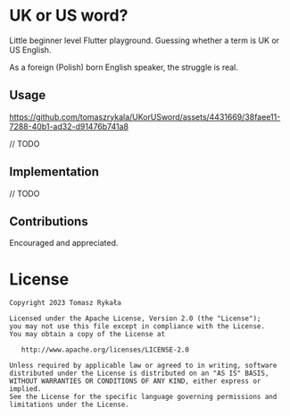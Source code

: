 UK or US word?
==========

Little beginner level Flutter playground. Guessing whether a term is UK or US English.

As a foreign (Polish) born English speaker, the struggle is real.

Usage
---------------

https://github.com/tomaszrykala/UKorUSword/assets/4431669/38faee11-7288-40b1-ad32-d91476b741a8


// TODO

Implementation
--------------

// TODO

Contributions
-------------
Encouraged and appreciated.

# License

    Copyright 2023 Tomasz Rykała

    Licensed under the Apache License, Version 2.0 (the "License");
    you may not use this file except in compliance with the License.
    You may obtain a copy of the License at

       http://www.apache.org/licenses/LICENSE-2.0

    Unless required by applicable law or agreed to in writing, software
    distributed under the License is distributed on an "AS IS" BASIS,
    WITHOUT WARRANTIES OR CONDITIONS OF ANY KIND, either express or implied.
    See the License for the specific language governing permissions and
    limitations under the License.
